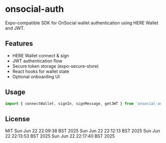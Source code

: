 # onsocial-auth

Expo-compatible SDK for OnSocial wallet authentication using HERE Wallet and JWT.

## Features

- HERE Wallet connect & sign
- JWT authentication flow
- Secure token storage (expo-secure-store)
- React hooks for wallet state
- Optional onboarding UI

## Usage

```ts
import { connectWallet, signIn, signMessage, getJWT } from 'onsocial-auth';
```

## License

MIT
Sun Jun 22 22:09:38 BST 2025
Sun Jun 22 22:12:13 BST 2025
Sun Jun 22 22:13:53 BST 2025
Sun Jun 22 22:17:40 BST 2025
